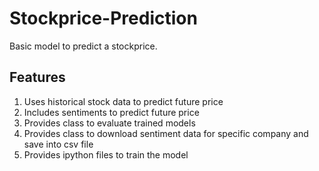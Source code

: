 # Stockprice-Prediction

Basic model to predict a stockprice. 

## Features

1. Uses historical stock data to predict future price
2. Includes sentiments to predict future price
3. Provides class to evaluate trained models
4. Provides class to download sentiment data for specific company and save into csv file
5. Provides ipython files to train the model